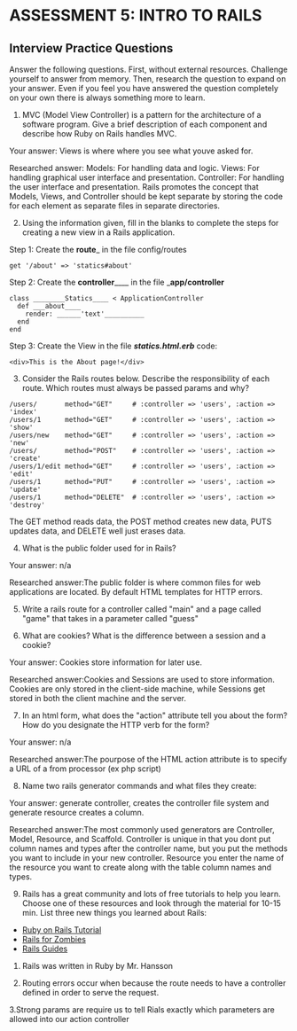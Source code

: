 # ASSESSMENT 5: INTRO TO RAILS
## Interview Practice Questions

Answer the following questions. First, without external resources. Challenge yourself to answer from memory. Then, research the question to expand on your answer. Even if you feel you have answered the question completely on your own there is always something more to learn.

1. MVC (Model View Controller) is a pattern for the architecture of a software program. Give a brief description of each component and describe how Ruby on Rails handles MVC.

  Your answer: Views is where where you see what youve asked for.

  Researched answer: Models: For handling data and logic. Views: For handling graphical user interface and presentation. Controller: For handling the user interface
    and presentation. Rails promotes the concept that Models, Views, and Controller should be kept separate by storing the code for each element as separate files in 
    separate directories.


2. Using the information given, fill in the blanks to complete the steps for creating a new view in a Rails application.

  Step 1: Create the ____route_____ in the file config/routes
  ```
  get '/about' => 'statics#about'
  ```

  Step 2: Create the ____controller________ in the file _______app/controller______
  ```
  class ________Statics____ < ApplicationController
    def ___about____
      render: ______'text'__________
    end
  end
  ```

  Step 3: Create the View in the file _______statics.html.erb_______
  code:
  ```
  <div>This is the About page!</div>
  ```


3. Consider the Rails routes below. Describe the responsibility of  each route. Which routes must always be passed params and why?

```
/users/       method="GET"     # :controller => 'users', :action => 'index'
/users/1      method="GET"     # :controller => 'users', :action => 'show'
/users/new    method="GET"     # :controller => 'users', :action => 'new'
/users/       method="POST"    # :controller => 'users', :action => 'create'
/users/1/edit method="GET"     # :controller => 'users', :action => 'edit'
/users/1      method="PUT"     # :controller => 'users', :action => 'update'
/users/1      method="DELETE"  # :controller => 'users', :action => 'destroy'
```


The GET method reads data, the POST method creates new data, PUTS updates data, and DELETE well just erases data.

4. What is the public folder used for in Rails?

  Your answer: n/a

  Researched answer:The public folder is where common files for web applications are located. By default HTML templates for HTTP errors.



5. Write a rails route for a controller called "main" and a page called "game" that takes in a parameter called "guess"



6. What are cookies? What is the difference between a session and a cookie?

  Your answer: Cookies store information for later use. 

  Researched answer:Cookies and Sessions are used to store information. Cookies are only stored in the client-side machine, while Sessions get 
    stored in both the client machine and the server. 



7. In an html form, what does the "action" attribute tell you about the form? How do you designate the HTTP verb for the form?

  Your answer: n/a

  Researched answer:The pourpose of the HTML action attribute is to specify a URL of a from processor (ex php script)



8. Name two rails generator commands and what files they create:

  Your answer: generate controller, creates the controller file system and generate resource creates a column. 

  Researched answer:The most commonly used generators are Controller, Model, Resource, and Scaffold. Controller is unique in that you dont 
    put column names and types after the controller name, but you put the methods you want to include in your new controller. Resource 
    you enter the name of the resource you want to create along with the table column names and types. 


9. Rails has a great community and lots of free tutorials to help you learn. Choose one of these resources and look through the material for 10-15 min. List three new things you learned about Rails:
- [Ruby on Rails Tutorial](https://www.tutorialspoint.com/ruby-on-rails/index.htm)
- [Rails for Zombies](http://railsforzombies.org)
- [Rails Guides](http://guides.rubyonrails.org/getting_started.html)

1. Rails was written in Ruby by Mr. Hansson

2. Routing errors occur when because the route needs to have a controller defined in order to serve the request.

3.Strong params are require us to tell Rials exactly which parameters are allowed into our action controller 
